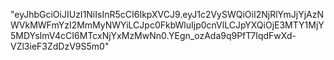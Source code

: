 "eyJhbGciOiJIUzI1NiIsInR5cCI6IkpXVCJ9.eyJ1c2VySWQiOiI2NjRlYmJjYjAzNWVkMWFmYzI2MmMyNWYiLCJpc0FkbWluIjp0cnVlLCJpYXQiOjE3MTY1MjY5MDYsImV4cCI6MTcxNjYxMzMwNn0.YEgn_ozAda9q9PfT7IqdFwXd-VZl3ieF3ZdDzV9S5m0"